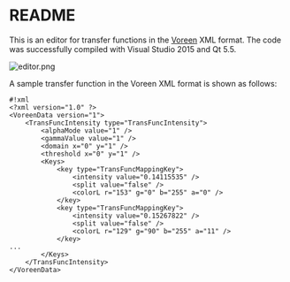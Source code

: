 # README #

This is an editor for transfer functions in the [Voreen](https://www.uni-muenster.de/Voreen/) XML format.
The code was successfully compiled with Visual Studio 2015 and Qt 5.5.

![editor.png](https://bitbucket.org/repo/kGLpoM/images/185556157-editor.png)

A sample transfer function in the Voreen XML format is shown as follows:

```
#!xml
<?xml version="1.0" ?>
<VoreenData version="1">
    <TransFuncIntensity type="TransFuncIntensity">
        <alphaMode value="1" />
        <gammaValue value="1" />
        <domain x="0" y="1" />
        <threshold x="0" y="1" />
        <Keys>
            <key type="TransFuncMappingKey">
                <intensity value="0.14115535" />
                <split value="false" />
                <colorL r="153" g="0" b="255" a="0" />
            </key>
            <key type="TransFuncMappingKey">
                <intensity value="0.15267822" />
                <split value="false" />
                <colorL r="129" g="90" b="255" a="11" />
            </key>
...
        </Keys>
    </TransFuncIntensity>
</VoreenData>
```